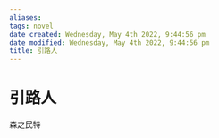 ```yaml
---
aliases: 
tags: novel 
date created: Wednesday, May 4th 2022, 9:44:56 pm
date modified: Wednesday, May 4th 2022, 9:44:56 pm
title: 引路人
---
```


# 引路人

森之民特